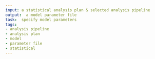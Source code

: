 ```yaml
---
input: a statistical analysis plan & selected analysis pipeline
output:  a model parameter file
task:  specify model parameters
tags:
- analysis pipeline
- analysis plan
- model
- parameter file
- statistical
---
```

